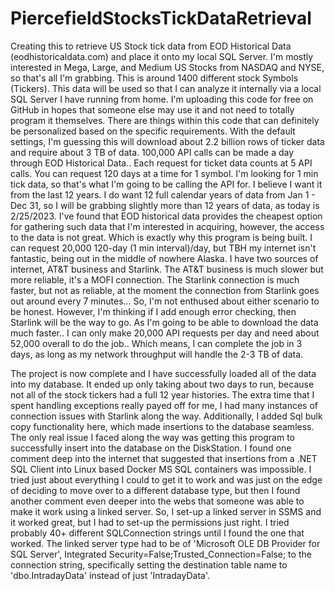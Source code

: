 # PiercefieldStocksTickDataRetrieval
Creating this to retrieve US Stock tick data from EOD Historical Data (eodhistoricaldata.com) and place it onto my local SQL Server. 
I'm mostly interested in Mega, Large, and Medium US Stocks from NASDAQ and NYSE, so that's all I'm grabbing. This is around 1400 different stock Symbols (Tickers). 
This data will be used so that I can analyze it internally via a local SQL Server I have running from home. 
I'm uploading this code for free on GitHub in hopes that someone else may use it and not need to totally program it themselves.
There are things within this code that can definitely be personalized based on the specific requirements.
With the default settings, I'm guessing this will download about 2.2 billion rows of ticker data and require about 3 TB of data. 
100,000 API calls can be made a day through EOD Historical Data.. Each request for ticket data counts at 5 API calls. You can request 120 days at a time for 1 symbol.
I'm looking for 1 min tick data, so that's what I'm going to be calling the API for. I believe I want it from the last 12 years.
I do want 12 full calendar years of data from Jan 1 - Dec 31, so I will be grabbing slightly more than 12 years of data, as today is 2/25/2023. 
I've found that EOD historical data provides the cheapest option for gathering such data that I'm interested in acquiring, however, the access to the data is not great.
Which is exactly why this program is being built. I can request 20,000 120-day (1 min interval)/day, but TBH my internet isn't fantastic, being out in the middle
of nowhere Alaska. I have two sources of internet, AT&T business and Starlink. The AT&T business is much slower but more reliable, it's a MOFI connection. 
The Starlink connection is much faster, but not as reliable, at the moment the connection from Starlink goes out around every 7 minutes...
So, I'm not enthused about either scenario to be honest. 
However, I'm thinking if I add enough error checking, then Starlink will be the way to go. As I'm going to be able to download the data much faster..
I can only make 20,000 API requests per day and need about 52,000 overall to do the job.. 
Which means, I can complete the job in 3 days, as long as my network throughput will handle the 2-3 TB of data.


The project is now complete and I have successfully loaded all of the data into my database.
It ended up only taking about two days to run, because not all of the stock tickers had a full 12 year histories. 
The extra time that I spent handling exceptions really payed off for me, I had many instances of connection issues with Starlink along the way. 
Additionally, I added Sql bulk copy functionality here, which made insertions to the database seamless.
The only real issue I faced along the way was getting this program to successfully insert into the database on the DiskStation.
I found one comment deep into the internet that suggested that insertions from a .NET SQL Client into Linux based Docker MS SQL containers was impossible.
I tried just about everything I could to get it to work and was just on the edge of deciding to move over to a different database type, but then I found
another comment even deeper into the webs that someone was able to make it work using a linked server. So, I set-up a linked server in SSMS and it
worked great, but I had to set-up the permissions just right. I tried probably 40+ different SQLConnection strings until I found the one that worked.
The linked server type had to be of 'Microsoft OLE DB Provider for SQL Server', Integrated Security=False;Trusted_Connection=False; to the connection string,
specifically setting the destination table name to 'dbo.IntradayData' instead of just 'IntradayData'.